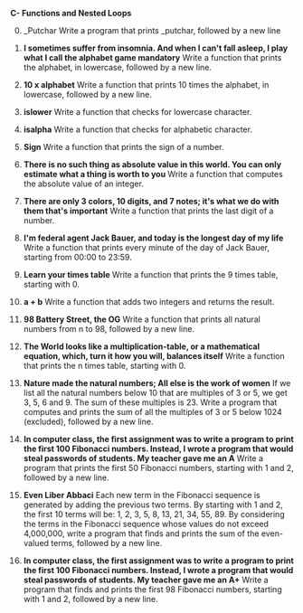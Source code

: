 **C- Functions and Nested Loops**

0. \_Putchar
Write a program that prints \_putchar, followed by a new line

1. **I sometimes suffer from insomnia. And when I can't fall asleep, I play what I call the alphabet game
mandatory**
Write a function that prints the alphabet, in lowercase, followed by a new line.

2. **10 x alphabet**
Write a function that prints 10 times the alphabet, in lowercase, followed by a new line.

3. **islower**
Write a function that checks for lowercase character.

4. **isalpha**
Write a function that checks for alphabetic character.

5. **Sign**
Write a function that prints the sign of a number.

6. **There is no such thing as absolute value in this world. You can only estimate what a thing is worth to you**
Write a function that computes the absolute value of an integer.

7. **There are only 3 colors, 10 digits, and 7 notes; it's what we do with them that's important**
Write a function that prints the last digit of a number.

8. **I'm federal agent Jack Bauer, and today is the longest day of my life**
Write a function that prints every minute of the day of Jack Bauer, starting from 00:00 to 23:59.

9. **Learn your times table**
Write a function that prints the 9 times table, starting with 0.

10. **a + b**
Write a function that adds two integers and returns the result.

11. **98 Battery Street, the OG**
Write a function that prints all natural numbers from n to 98, followed by a new line.

12. **The World looks like a multiplication-table, or a mathematical equation, which, turn it how you will, balances itself**
Write a function that prints the n times table, starting with 0.

13. **Nature made the natural numbers; All else is the work of women**
If we list all the natural numbers below 10 that are multiples of 3 or 5, we get 3, 5, 6 and 9. The sum of these multiples is 23. Write a program that computes and prints the sum of all the multiples of 3 or 5 below 1024 (excluded), followed by a new line.

14. **In computer class, the first assignment was to write a program to print the first 100 Fibonacci numbers. Instead, I wrote a program that would steal passwords of students. My teacher gave me an A**
Write a program that prints the first 50 Fibonacci numbers, starting with 1 and 2, followed by a new line.

15. **Even Liber Abbaci**
Each new term in the Fibonacci sequence is generated by adding the previous two terms. By starting with 1 and 2, the first 10 terms will be: 1, 2, 3, 5, 8, 13, 21, 34, 55, 89. By considering the terms in the Fibonacci sequence whose values do not exceed 4,000,000, write a program that finds and prints the sum of the even-valued terms, followed by a new line.

16. **In computer class, the first assignment was to write a program to print the first 100 Fibonacci numbers. Instead, I wrote a program that would steal passwords of students. My teacher gave me an A+**
Write a program that finds and prints the first 98 Fibonacci numbers, starting with 1 and 2, followed by a new line.
